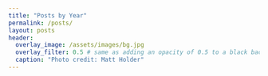```yaml
---
title: "Posts by Year"
permalink: /posts/
layout: posts
header:
  overlay_image: /assets/images/bg.jpg
  overlay_filter: 0.5 # same as adding an opacity of 0.5 to a black background
  caption: "Photo credit: Matt Holder"
---
```

